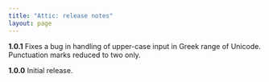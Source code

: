 ```yaml
---
title: "Attic: release notes"
layout: page
---
```


**1.0.1** Fixes a bug in handling of upper-case input in Greek range of Unicode. Punctuation marks reduced to two only.

**1.0.0** Initial release.
